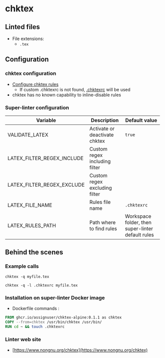 <!-- markdownlint-disable MD033 MD041 -->
<!-- Generated by .automation/build.py, please do not update manually -->
# chktex

## Linted files

- File extensions:
  - `.tex`

## Configuration

### chktex configuration

- [Configure chktex rules](https://github.com/amaloz/dotfiles/blob/master/chktexrc)
  - If custom .chktexrc is not found, [.chktexrc](https://github.com/nvuillam/super-linter/tree/POC_RefactorInPython/TEMPLATES/.chktexrc) will be used
- chktex has no known capability to inline-disable rules

### Super-linter configuration

| Variable | Description | Default value |
| ----------------- | -------------- | -------------- |
| VALIDATE_LATEX | Activate or deactivate chktex | `true` |
| LATEX_FILTER_REGEX_INCLUDE | Custom regex including filter |  |
| LATEX_FILTER_REGEX_EXCLUDE | Custom regex excluding filter |  |
| LATEX_FILE_NAME | Rules file name | `.chktexrc` |
| LATEX_RULES_PATH | Path where to find rules | Workspace folder, then super-linter default rules |

## Behind the scenes

### Example calls

```shell
chktex -q myfile.tex
```

```shell
chktex -q -l .chktexrc myfile.tex
```


### Installation on super-linter Docker image

- Dockerfile commands :
```dockerfile
FROM ghcr.io/assignuser/chktex-alpine:0.1.1 as chktex
COPY --from=chktex /usr/bin/chktex /usr/bin/
RUN cd ~ && touch .chktexrc
```


### Linter web site
- [https://www.nongnu.org/chktex](https://www.nongnu.org/chktex)


